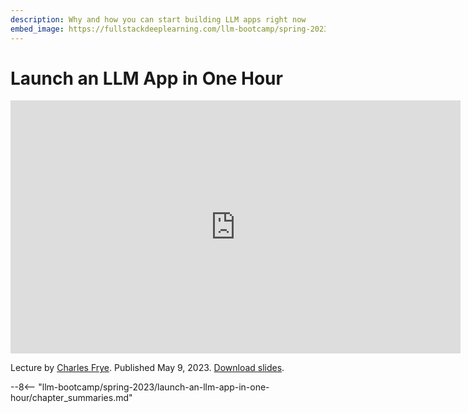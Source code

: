 ```yaml
---
description: Why and how you can start building LLM apps right now
embed_image: https://fullstackdeeplearning.com/llm-bootcamp/spring-2023/launch-an-llm-app-in-one-hour/cover.jpg
---
```


# Launch an LLM App in One Hour

<div align="center">
<iframe width="720" height="405" src="https://www.youtube-nocookie.com/embed/twHxmU9OxDU?list=PL1T8fO7ArWleyIqOy37OVXsP4hFXymdOZ" title="YouTube video player" frameborder="0" allow="accelerometer; autoplay; clipboard-write; encrypted-media; gyroscope; picture-in-picture" allowfullscreen></iframe>
</div>

Lecture by [Charles Frye](https://twitter.com/charles_irl).
Published May 9, 2023.
[Download slides](https://fsdl.me/2023-llmbc-slides-01).

--8<-- "llm-bootcamp/spring-2023/launch-an-llm-app-in-one-hour/chapter_summaries.md"
